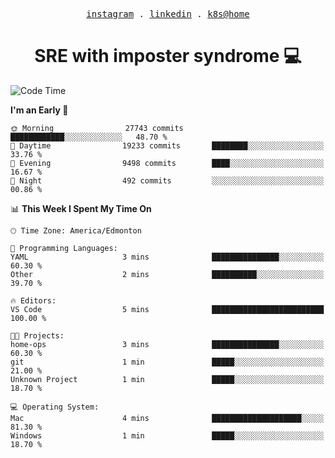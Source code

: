 <p align="center">
  <samp>
    <a href="https://www.instagram.com/lildrunkensmurf/">instagram</a> .
    <a href="https://www.linkedin.com/in/joryirving/">linkedin</a> .
    <a href="https://github.com/joryirving/k3s-home-cluster">k8s@home</a>
  </samp>
</p>

<h1 align="center">
  SRE with imposter syndrome 💻
</h1>

<!--START_SECTION:waka-->
![Code Time](http://img.shields.io/badge/Code%20Time-121%20hrs%2033%20mins-blue)

**I'm an Early 🐤** 

```text
🌞 Morning                27743 commits       ████████████░░░░░░░░░░░░░   48.70 % 
🌆 Daytime                19233 commits       ████████░░░░░░░░░░░░░░░░░   33.76 % 
🌃 Evening                9498 commits        ████░░░░░░░░░░░░░░░░░░░░░   16.67 % 
🌙 Night                  492 commits         ░░░░░░░░░░░░░░░░░░░░░░░░░   00.86 % 
```


📊 **This Week I Spent My Time On** 

```text
🕑︎ Time Zone: America/Edmonton

💬 Programming Languages: 
YAML                     3 mins              ███████████████░░░░░░░░░░   60.30 % 
Other                    2 mins              ██████████░░░░░░░░░░░░░░░   39.70 % 

🔥 Editors: 
VS Code                  5 mins              █████████████████████████   100.00 % 

🐱‍💻 Projects: 
home-ops                 3 mins              ███████████████░░░░░░░░░░   60.30 % 
git                      1 min               █████░░░░░░░░░░░░░░░░░░░░   21.00 % 
Unknown Project          1 min               █████░░░░░░░░░░░░░░░░░░░░   18.70 % 

💻 Operating System: 
Mac                      4 mins              ████████████████████░░░░░   81.30 % 
Windows                  1 min               █████░░░░░░░░░░░░░░░░░░░░   18.70 % 
```


<!--END_SECTION:waka-->
